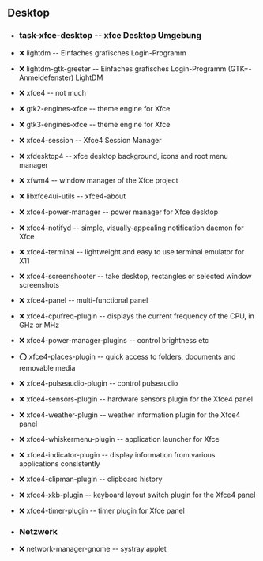 ##  Desktop

- ###  task-xfce-desktop  -- xfce Desktop Umgebung

- :x:  lightdm  --		Einfaches grafisches Login-Programm
- :x:  lightdm-gtk-greeter  --  Einfaches grafisches Login-Programm (GTK+-Anmeldefenster) LightDM

- :x:  xfce4  --		not much

- :x:  gtk2-engines-xfce  --	theme engine for Xfce
- :x:  gtk3-engines-xfce  --	theme engine for Xfce
- :x:  xfce4-session  --		Xfce4 Session Manager
- :x:  xfdesktop4  --		xfce desktop background, icons and root menu manager
- :x:  xfwm4  --		window manager of the Xfce project
- :x:  libxfce4ui-utils  --		xfce4-about
- :x:  xfce4-power-manager  --		power manager for Xfce desktop
- :x:  xfce4-notifyd  --		simple, visually-appealing notification daemon for Xfce
- :x:  xfce4-terminal  --		lightweight and easy to use terminal emulator for X11
- :x:  xfce4-screenshooter  --		take desktop, rectangles or selected window screenshots
- :x:  xfce4-panel  --		multi-functional panel
- :x:  xfce4-cpufreq-plugin  --		displays the current frequency of the CPU, in GHz or MHz
- :x:  xfce4-power-manager-plugins  --		control brightness etc
- :o:  xfce4-places-plugin  --		quick access to folders, documents and removable media
- :x:  xfce4-pulseaudio-plugin  --		control pulseaudio
- :x:  xfce4-sensors-plugin  --		hardware sensors plugin for the Xfce4 panel
- :x:  xfce4-weather-plugin  --		weather information plugin for the Xfce4 panel
- :x:  xfce4-whiskermenu-plugin  --		application launcher for Xfce
- :x:  xfce4-indicator-plugin  --		display information from various applications consistently
- :x:  xfce4-clipman-plugin  --		clipboard history
- :x:  xfce4-xkb-plugin  --		keyboard layout switch plugin for the Xfce4 panel
- :x:  xfce4-timer-plugin  --		timer plugin for Xfce panel

- ###  Netzwerk

- :x:  network-manager-gnome  --	systray applet
